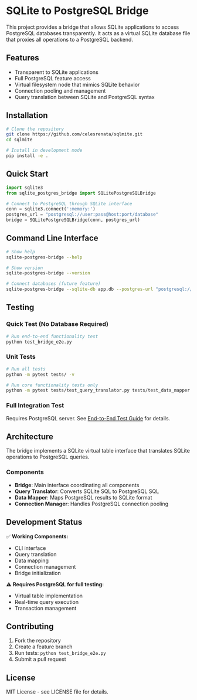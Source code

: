# SQLite to PostgreSQL Bridge

This project provides a bridge that allows SQLite applications to access PostgreSQL databases transparently. It acts as a virtual SQLite database file that proxies all operations to a PostgreSQL backend.

## Features

- Transparent to SQLite applications
- Full PostgreSQL feature access
- Virtual filesystem node that mimics SQLite behavior
- Connection pooling and management
- Query translation between SQLite and PostgreSQL syntax

## Installation

```bash
# Clone the repository
git clone https://github.com/celesrenata/sqlmite.git
cd sqlmite

# Install in development mode
pip install -e .
```

## Quick Start

```python
import sqlite3
from sqlite_postgres_bridge import SQLitePostgreSQLBridge

# Connect to PostgreSQL through SQLite interface
conn = sqlite3.connect(':memory:')
postgres_url = "postgresql://user:pass@host:port/database"
bridge = SQLitePostgreSQLBridge(conn, postgres_url)
```

## Command Line Interface

```bash
# Show help
sqlite-postgres-bridge --help

# Show version
sqlite-postgres-bridge --version

# Connect databases (future feature)
sqlite-postgres-bridge --sqlite-db app.db --postgres-url "postgresql://user:pass@host:port/db"
```

## Testing

### Quick Test (No Database Required)
```bash
# Run end-to-end functionality test
python test_bridge_e2e.py
```

### Unit Tests
```bash
# Run all tests
python -m pytest tests/ -v

# Run core functionality tests only
python -m pytest tests/test_query_translator.py tests/test_data_mapper.py -v
```

### Full Integration Test
Requires PostgreSQL server. See [End-to-End Test Guide](docs/END_TO_END_TEST_GUIDE.md) for details.

## Architecture

The bridge implements a SQLite virtual table interface that translates SQLite operations to PostgreSQL queries.

### Components

- **Bridge**: Main interface coordinating all components
- **Query Translator**: Converts SQLite SQL to PostgreSQL SQL
- **Data Mapper**: Maps PostgreSQL results to SQLite format
- **Connection Manager**: Handles PostgreSQL connection pooling

## Development Status

✅ **Working Components:**
- CLI interface
- Query translation
- Data mapping
- Connection management
- Bridge initialization

⚠️ **Requires PostgreSQL for full testing:**
- Virtual table implementation
- Real-time query execution
- Transaction management

## Contributing

1. Fork the repository
2. Create a feature branch
3. Run tests: `python test_bridge_e2e.py`
4. Submit a pull request

## License

MIT License - see LICENSE file for details.
